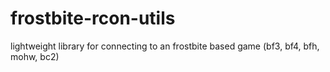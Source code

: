 frostbite-rcon-utils
====================

lightweight library for connecting to an frostbite based game (bf3, bf4, bfh, mohw, bc2)
